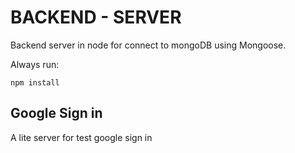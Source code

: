 # BACKEND - SERVER 

Backend server in node for connect to mongoDB using Mongoose.

Always run: 
```
npm install
```

## Google Sign in 
A lite server for test google sign in 
